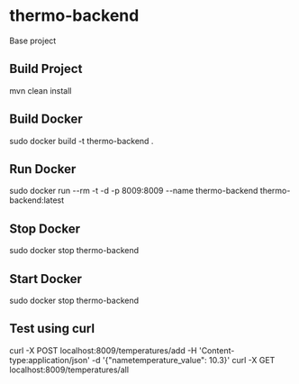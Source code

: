 # thermo-backend
Base project

## Build Project ##
mvn clean install

## Build Docker ##
sudo docker build -t thermo-backend .

## Run Docker ##
sudo docker run --rm -t -d -p 8009:8009 --name thermo-backend thermo-backend:latest

## Stop Docker ##
sudo docker stop thermo-backend

## Start Docker ##
sudo docker stop thermo-backend

## Test using curl ##
curl -X POST localhost:8009/temperatures/add -H 'Content-type:application/json' -d '{"nametemperature_value": 10.3}'
curl -X GET localhost:8009/temperatures/all
